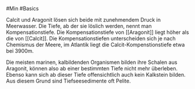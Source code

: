 #Min #Basics 

Calcit und Aragonit lösen sich beide mit zunehmendem Druck in Meerwasser. Die Tiefe, ab der sie löslich werden, nennt man Kompensationstiefe. Die Kompensationstiefe von [[Aragonit]] liegt höher als die von [[Calcit]]. Die Kompensationstiefen unterscheiden sich je nach Chemismus der Meere, im Atlantik liegt die Calcit-Kompenstionstiefe etwa bei 3900m.

Die meisten marinen, kalbildenden Organismen bilden ihre Schalen aus Aragonit, können also ab einer bestimmten Tiefe nicht mehr überleben. Ebenso kann sich ab dieser Tiefe offensichtlich auch kein Kalkstein bilden. Aus diesem Grund sind Tiefseesedimente oft Pelite.